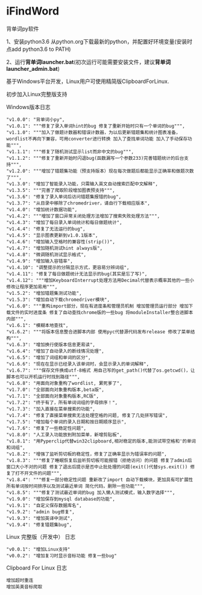 ﻿# iFindWord
背单词py软件

<p>1、安装python3.6
从python.org下载最新的python，并配置好环境变量(安装时点add python3.6 to PATH)</p>

<p>2、运行<b>背单词launcher.bat</b>(初次运行可能需要安装文件，建议<b>背单词launcher_admin.bat</b>)</p>

<p> 基于Windows平台开发，Linux用户可使用精简版ClipboardForLinux.</p>

<p> 初步加入Linux完整版支持

<p> Windows版本日志 </p>

    "v1.0.0": "背单词小py",
    "v1.0.1": """修复了录入单词hint的bug 修复了重新开始时只有一个单词的bug""",
    "v1.1.0": """加入了做题计数器和错误计数器，为以后更新错题集和统计图表准备，wordlist不再向下兼容，可用converter进行转换 加入了查找单词功能 加入了手动保存功能""",
    "v1.1.1": """修复了随机测试显示list而非中文的bug""",
    "v1.1.2": """修复了重新开始时闪退bug(函数漏写一个参数233)完善错题统计的后台支持""",
    "v1.2.0": """增加了错题集功能（预支持版本）现在每次做题后都能显示正确率和做题次数了""",
    "v1.3.0": "增加了智能录入功能，只需输入英文自动搜索匹配中文解释",
    "v1.3.5": """完善了爬取阶段增加图表预支持""",
    "v1.3.6": "修复了录入单词后访问错题集报错的bug",
    "v1.3.7": "从目录中移除了chromedriver，请自行下载相应版本",
    "v1.4.0": "增加统计数据功能",
    "v1.4.2": """增加了窗口异常关闭处理方法增加了搜索失败处理方法""",
    "v1.4.3": "增加了每日录入单词统计和每日做题统计",
    "v1.4.4": "修复了无法运行的bug",
    "v1.4.5": "显示图表更新到v1.0.1版本",
    "v1.4.6": "增加输入空格时的兼容性(strip())",
    "v1.4.7": "增加随机测试hint always版",
    "v1.4.8": "微调随机测试显示格式",
    "v1.4.9": "增加输入容错率",
    "v1.4.10": "调整提示的分隔显示方式，更容易分辨词组",
    "v1.4.11": "修复了每日做题统计无法显示的bug(其实是忘了写)",
    "v1.4.12": """增加KeyboardInterrupt处理方法用Decimal代替表示概率其他的一些小修改让程序更加易用""",
    "v1.5.2": "增加错题集测试功能",
    "v1.5.3": "增加自动下载chromedriver模块",
    "v1.6.0": """重构import部分，现在有进度条和管理员机制 增加管理员运行部分 增加下载文件的实时进度条 修复了自动查找chrome版的一些bug 将moduleInstaller整合进脚本内部""",
    "v1.6.1": "模糊本地查找",
    "v1.6.2": """将版本信息整合进脚本内部 使用pyc代替源代码发布release 修改了菜单结构""",
    "v1.6.3": "增加换行使版本信息更易读",
    "v1.6.4": "增加了自动录入的断线情况处理",
    "v1.6.5": "增加了词组和单词的区分",
    "v1.6.6": "现在在显示已经录入该单词时，会显示录入的单词解释",
    "v1.6.7": """保存文件换成utf-8格式 用自己写的get_path()代替了os.getcwd()，让脚本也可以开机运行时找到路径""",
    "v1.6.8": "用面向对象重构了wordlist, 累死爹了",
    "v1.7.0": "全部面向对象重构版本,beta版",
    "v1.7.1": "全部面向对象重构版本,RC版",
    "v1.7.2": "终于有了，所有单词词组的字母排序！",
    "v1.7.3": "加入直接在菜单搜索的功能",
    "v1.7.4": "修复了直接菜单搜索无法处理空格的问题, 修复了几处拼写错误",
    "v1.7.5": "增加每个单词的录入日期和按日期顺序显示",
    "v1.7.6": "修复了一些稳定性问题",
    "v1.8.0": "人工录入功能放到附加菜单，新增剪贴板",
    "v1.8.1": "用Pyperclip代替win32clipboard,相对稳定的版本,能测试带空格和'的单词和词组",
    "v1.8.2": "增强了监听剪切板的稳定性，修复了正确率显示为错误率的问题",
    "v1.8.3": """修复了睡眠恢复后监听剪切板可能报错（拒绝访问）的问题 修复了admin后窗口大小不对的问题 修复了退出后提示是否中止批处理的问题(exit()代替sys.exit()) 修复了打不开文件的问题""",
    "v1.8.4": """修复一部分稳定性问题 重新改了import 自动下载模块，更加具有可扩展性 所有单词按时间排序以及测试最近单词 简化代码，删除一些功能""",
    "v1.8.5": """修复了测试最近单词的bug 加入懒人测试模式，输入数字选择""",
    "v1.9.0": "增加保存到mysql database的功能",
    "v1.9.1": "自定义保存数据库名",
    "v1.9.2": "admin bug修复",
    "v1.9.3": "增加英译中测试",
    "v1.9.4": "修复错题集bug",
    
<p> Linux 完整版（开发中） 日志</p>

    "v0.0.1": "增加Linux支持"
    "v0.0.2": "增加复习时显示音标功能 修复一些bug"
    
<p> Clipboard For Linux 日志</p>
    
    增加超时重连
    增加英美音标爬取
    